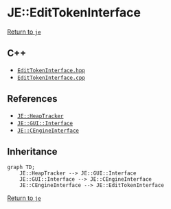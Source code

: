 # JE::EditTokenInterface

[Return to `je`](/docs/je.md)

## C++

- [`EditTokenInterface.hpp`](/src/je/EditTokenInterface.hpp)
- [`EditTokenInterface.cpp`](/src/je/EditTokenInterface.cpp)

## References

- [`JE::HeapTracker`](/docs/je/HeapTracker.md)
- [`JE::GUI::Interface`](/docs/je/GUI/Interface.md)
- [`JE::CEngineInterface`](/docs/je/CEngineInterface.md)

## Inheritance

```mermaid
graph TD;
    JE::HeapTracker --> JE::GUI::Interface
    JE::GUI::Interface --> JE::CEngineInterface
    JE::CEngineInterface --> JE::EditTokenInterface
```

[Return to `je`](/docs/je.md)